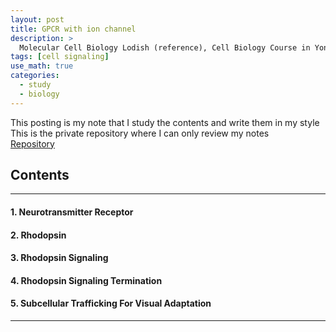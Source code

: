 ```yaml
---
layout: post
title: GPCR with ion channel
description: >
  Molecular Cell Biology Lodish (reference), Cell Biology Course in Yonsei (reference)
tags: [cell signaling]
use_math: true
categories:
  - study
  - biology
---
```

This posting is my note that I study the contents and write them in my style <br>
This is the private repository where I can only review my notes<br>
[Repository](https://github.com/hyun-jin891/hidden-post-hyunjin891-github-blog/blob/master/_posts/study/biology/2022-10-12-GPCR-with-ion-channel.md)

## Contents
------
#### 1. Neurotransmitter Receptor
#### 2. Rhodopsin
#### 3. Rhodopsin Signaling
#### 4. Rhodopsin Signaling Termination
#### 5. Subcellular Trafficking For Visual Adaptation
-----
